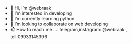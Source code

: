 - 👋 Hi, I’m @webraak
- 👀 I’m interested in developing
- 🌱 I’m currently learning python
- 💞️ I’m looking to collaborate on web developing
- 📫 How to reach me .... telegram,instagram: @webraak    , tell:09933145396

